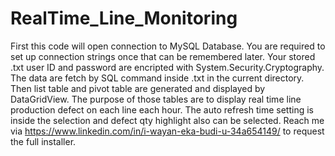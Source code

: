 # RealTime_Line_Monitoring
First this code will open connection to MySQL Database.
You are required to set up connection strings once that can be remembered later.
Your stored .txt user ID and password are encripted with System.Security.Cryptography.
The data are fetch by SQL command inside .txt in the current directory.
Then list table and pivot table are generated and displayed by DataGridView.
The purpose of those tables are to display real time line production defect on each line each hour.
The auto refresh time setting is inside the selection and defect qty highlight also can be selected.
Reach me via https://www.linkedin.com/in/i-wayan-eka-budi-u-34a654149/ to request the full installer.
